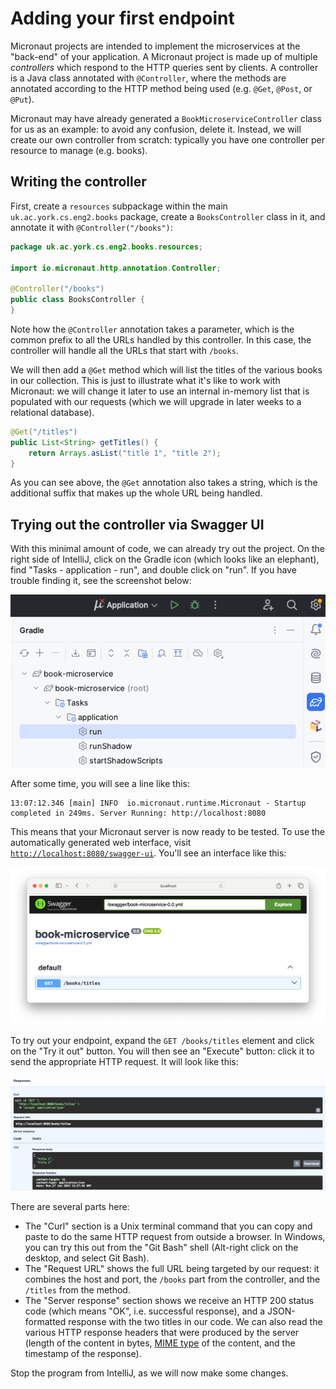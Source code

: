 # Adding your first endpoint

Micronaut projects are intended to implement the microservices at the "back-end" of your application.
A Micronaut project is made up of multiple *controllers* which respond to the HTTP queries sent by clients.
A controller is a Java class annotated with `@Controller`, where the methods are annotated according to the HTTP method being used (e.g. `@Get`, `@Post`, or `@Put`).

Micronaut may have already generated a `BookMicroserviceController` class for us as an example: to avoid any confusion, delete it.
Instead, we will create our own controller from scratch: typically you have one controller per resource to manage (e.g. books).

## Writing the controller

First, create a `resources` subpackage within the main `uk.ac.york.cs.eng2.books` package, create a `BooksController` class in it, and annotate it with `@Controller("/books")`:

```java
package uk.ac.york.cs.eng2.books.resources;

import io.micronaut.http.annotation.Controller;

@Controller("/books")
public class BooksController {
}
```

Note how the `@Controller` annotation takes a parameter, which is the common prefix to all the URLs handled by this controller.
In this case, the controller will handle all the URLs that start with `/books`.

We will then add a `@Get` method which will list the titles of the various books in our collection.
This is just to illustrate what it's like to work with Micronaut: we will change it later to use an internal in-memory list that is populated with our requests (which we will upgrade in later weeks to a relational database).

```java
@Get("/titles")
public List<String> getTitles() {
    return Arrays.asList("title 1", "title 2");
}
```

As you can see above, the `@Get` annotation also takes a string, which is the additional suffix that makes up the whole URL being handled.

## Trying out the controller via Swagger UI

With this minimal amount of code, we can already try out the project.
On the right side of IntelliJ, click on the Gradle icon (which looks like an elephant), find "Tasks - application - run", and double click on "run".
If you have trouble finding it, see the screenshot below:

![Screenshot of IntelliJ showing the Gradle 'run' task](./intellij-gradle-run.png)

After some time, you will see a line like this:

```
13:07:12.346 [main] INFO  io.micronaut.runtime.Micronaut - Startup completed in 249ms. Server Running: http://localhost:8080
```

This means that your Micronaut server is now ready to be tested.
To use the automatically generated web interface, visit [`http://localhost:8080/swagger-ui`](http://localhost:8080/swagger-ui).
You'll see an interface like this:

![Screenshot of Swagger UI showing our endpoint](./swagger-ui.png)

To try out your endpoint, expand the `GET /books/titles` element and click on the "Try it out" button.
You will then see an "Execute" button: click it to send the appropriate HTTP request.
It will look like this:

![Screenshot of Swagger UI showing the response from the endpoint](./swagger-ui-result.png)

There are several parts here:

* The "Curl" section is a Unix terminal command that you can copy and paste to do the same HTTP request from outside a browser.
  In Windows, you can try this out from the "Git Bash" shell (Alt-right click on the desktop, and select Git Bash).
* The "Request URL" shows the full URL being targeted by our request: it combines the host and port, the `/books` part from the controller, and the `/titles` from the method.
* The "Server response" section shows we receive an HTTP 200 status code (which means "OK", i.e. successful response), and a JSON-formatted response with the two titles in our code. We can also read the various HTTP response headers that were produced by the server (length of the content in bytes, [MIME type](https://developer.mozilla.org/en-US/docs/Web/HTTP/MIME_types) of the content, and the timestamp of the response).

Stop the program from IntelliJ, as we will now make some changes.
